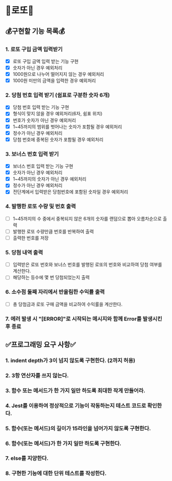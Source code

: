 # 🎰로또🎰

## 💰구현할 기능 목록💰

### 1. 로또 구입 금액 입력받기

- [x] 로또 구입 금액 입력 받는 기능 구현
- [x] 숫자가 아닌 경우 예외처리
- [x] 1000원으로 나누어 떨어지지 않는 경우 예외처리
- [x] 1000원 미만의 금액을 입력한 경우 예외처리

### 2. 당첨 번호 입력 받기 (쉼표로 구분한 숫자 6개)

- [x] 당첨 번호 입력 받는 기능 구현
- [x] 형식이 맞지 않을 경우 예외처리(6자, 쉼표 위치)
- [x] 번호가 숫자가 아닌 경우 예외처리
- [x] 1~45까지의 범위를 벗어나는 숫자가 포함될 경우 예외처리
- [x] 정수가 아닌 경우 예외처리
- [x] 당첨 번호에 중복된 숫자가 포함될 경우 예외처리

### 3. 보너스 번호 입력 받기

- [x] 보너스 번호 입력 받는 기능 구현
- [x] 숫자가 아닌 경우 예외처리
- [x] 1~45까지의 숫자가 아닌 경우 예외처리
- [x] 정수가 아닌 경우 예외처리
- [x] 전단계에서 입력받은 당첨번호에 포함된 숫자일 경우 예외처리

### 4. 발행한 로또 수량 및 번호 출력

- [ ] 1~45까지의 수 중에서 중복되지 않은 6개의 숫자를 랜덤으로 뽑아 오름차순으로 출력
- [ ] 발행한 로또 수량만큼 번호를 반복하여 출력
- [ ] 출력한 번호를 저장

### 5. 당첨 내역 출력

- [ ] 입력받은 로또 번호와 보너스 번호를 발행된 로또의 번호와 비교하여 당첨 여부를 계산한다.
- [ ] 해당하는 등수에 몇 번 당첨되었는지 출력

### 6. 소수점 둘째 자리에서 반올림한 수익률 출력

- [ ] 총 당첨금과 로또 구매 금액을 비교하여 수익률을 계산한다.

### 7. 에러 발생 시 "[ERROR]"로 시작되는 메시지와 함께 Error를 발생시킨 후 종료

## ✅프로그래밍 요구 사항✅

### 1. indent depth가 3이 넘지 않도록 구현한다. (2까지 허용)

### 2. 3항 연산자를 쓰지 않는다.

### 3. 함수 또는 메서드가 한 가지 일만 하도록 최대한 작게 만들어라.

### 4. Jest를 이용하여 정상적으로 기능이 작동하는지 테스트 코드로 확인한다.

### 5. 함수(또는 메서드)의 길이가 15라인을 넘어가지 않도록 구현한다.

### 6. 함수(또는 메서드)가 한 가지 일만 하도록 구현한다.

### 7. else를 지양한다.

### 8. 구현한 기능에 대한 단위 테스트를 작성한다.
